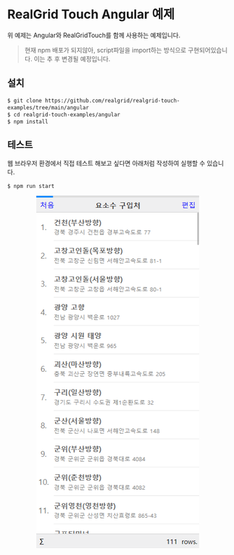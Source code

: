 # RealGrid Touch Angular 예제

위 예제는 Angular와 RealGridTouch를 함께 사용하는 예제입니다.
> 현재 npm 배포가 되지않아, script파일을 import하는 방식으로 구현되어있습니다. 이는 추 후 변경될 예정입니다.


## 설치

```
$ git clone https://github.com/realgrid/realgrid-touch-examples/tree/main/angular
$ cd realgrid-touch-examples/angular
$ npm install
```

## 테스트

웹 브라우저 환경에서 직접 테스트 해보고 싶다면 아래처럼 작성하여 실행할 수 있습니다.

```
$ npm run start
```

<p align="center">
  <img width="372" height="804" src="./angular_image.png">
</p>
